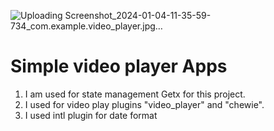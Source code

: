 ![Uploading Screenshot_2024-01-04-11-35-59-734_com.example.video_player.jpg…]()

# Simple video player Apps

1. I am used for state management Getx for this project.
2. I used for video play plugins "video_player" and "chewie".
3. I used intl plugin for date format
